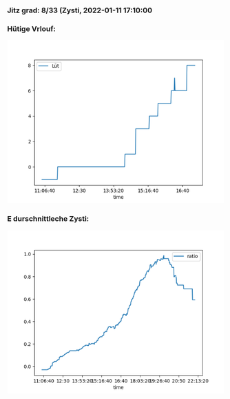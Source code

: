 ### Jitz grad: 8/33 (Zysti, 2022-01-11 17:10:00

### Hütige Vrlouf:
![Graph](Today.png)

### E durschnittleche Zysti:
![Graph](Zysti.png)
